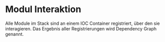 # Modul Interaktion

Alle Module im Stack sind an einem IOC Container registriert, über den sie interagieren. Das Ergebnis aller Registrierungen wird Dependency Graph genannt.